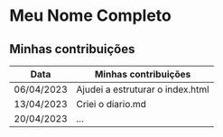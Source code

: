 # Meu Nome Completo


## Minhas contribuições

| Data       | Minhas contribuições |
|------------|----------------------------------|
| 06/04/2023 | Ajudei a estruturar o index.html |
| 13/04/2023 | Criei o diario.md |
| 20/04/2023 | ... |
